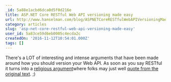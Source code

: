 ```yaml
---
_id: 5a88e1acbd6dca0d5f0d216e
title: ASP.NET Core RESTful Web API versioning made easy
url: http://www.hanselman.com/blog/ASPNETCoreRESTfulWebAPIVersioningMadeEasy.aspx
category: articles
slug: 'asp-net-core-restful-web-api-versioning-made-easy'
user_id: 5a83ce59d6eb0005c4ecda2c
createdOn: '2016-11-12T10:54:01.000Z'
tags: []
---
```


There's a LOT of interesting and intense arguments that have been made around how you should version your Web API. As soon as you say RESTful it turns into a <a href="https://www.troyhunt.com/your-api-versioning-is-wrong-which-is/">religious argument</a>where folks may just well <a href="http://www.ics.uci.edu/~fielding/pubs/dissertation/top.htm">quote from the original text</a>. ;)
